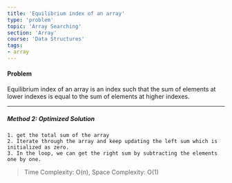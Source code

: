 ```yaml
---
title: 'Equilibrium index of an array'
type: 'problem'
topic: 'Array Searching'
section: 'Array'
course: 'Data Structures'
tags:
- array
---
```

#### Problem
Equilibrium index of an array is an index such that the sum of elements at lower indexes is equal to the sum of elements at higher indexes.

---
##### Method 2: Optimized Solution
```
1. get the total sum of the array
2. Iterate through the array and keep updating the left sum which is initialized as zero.
3. In the loop, we can get the right sum by subtracting the elements one by one.
```
> Time Complexity: O(n), Space Complexity: O(1)